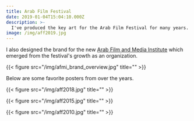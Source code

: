 ```yaml
---
title: Arab Film Festival
date: 2019-01-04T15:04:10.000Z
description: >-
  I've produced the key art for the Arab Film Festival for many years. This piece explored the relationship between the objective gaze of the camera and the layered, subjective reality of the world it attempts to capture. Several films of the festival year were from North African countries, so the traditional patterned tiles of the region formed the visual basis of the design.
image: /img/aff2019.jpg
---
```


I also designed the brand for the new [Arab Film and Media Institute](https://arabfilminstitute.org) which emerged from the festival's growth as an organization.

{{< figure src="/img/afmi_brand_overview.jpg" title="" >}}

Below are some favorite posters from over the years.

{{< figure src="/img/aff2018.jpg" title="" >}}

{{< figure src="/img/aff2015.jpg" title="" >}}

{{< figure src="/img/aff2010.jpg" title="" >}}